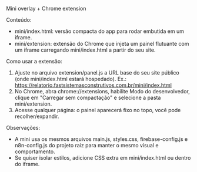 Mini overlay + Chrome extension

Conteúdo:
- mini/index.html: versão compacta do app para rodar embutida em um iframe.
- mini/extension: extensão do Chrome que injeta um painel flutuante com um iframe carregando mini/index.html a partir do seu site.

Como usar a extensão:
1) Ajuste no arquivo extension/panel.js a URL base do seu site público (onde mini/index.html estará hospedado). Ex.: https://relatorio.fastsistemasconstrutivos.com.br/mini/index.html
2) No Chrome, abra chrome://extensions, habilite Modo do desenvolvedor, clique em "Carregar sem compactação" e selecione a pasta mini/extension.
3) Acesse qualquer página: o painel aparecerá fixo no topo, você pode recolher/expandir.

Observações:
- A mini usa os mesmos arquivos main.js, styles.css, firebase-config.js e n8n-config.js do projeto raiz para manter o mesmo visual e comportamento.
- Se quiser isolar estilos, adicione CSS extra em mini/index.html ou dentro do iframe.
